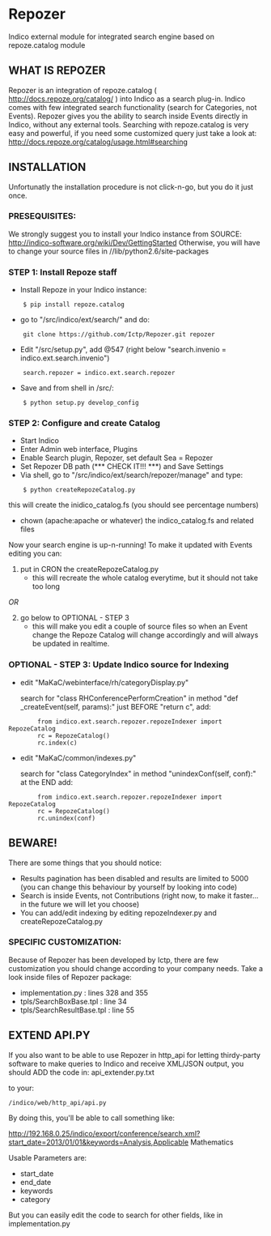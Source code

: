 Repozer
=======

Indico external module for integrated search engine based on repoze.catalog module


WHAT IS REPOZER 
---------------

Repozer is an integration of repoze.catalog ( http://docs.repoze.org/catalog/ )
into Indico as a search plug-in.
Indico comes with few integrated search functionality (search for Categories, not Events).
Repozer gives you the ability to search inside Events directly in Indico, without any external tools.
Searching with repoze.catalog is very easy and powerful, if you need some customized query just
take a look at: http://docs.repoze.org/catalog/usage.html#searching




INSTALLATION
------------

Unfortunatly the installation procedure is not click-n-go, but you do it just once.

### PRESEQUISITES:

We strongly suggest you to install your Indico instance from SOURCE: 
    http://indico-software.org/wiki/Dev/GettingStarted
Otherwise, you will have to change your source files in 
    /<Indico path>/lib/python2.6/site-packages    

    


### STEP 1: Install Repoze staff

- Install Repoze in your Indico instance:

```
    $ pip install repoze.catalog
```

- go to "<Indico path>/src/indico/ext/search/" and do:

```
    git clone https://github.com/Ictp/Repozer.git repozer
```

- Edit "<Indico path>/src/setup.py", add @547 (right below "search.invenio = indico.ext.search.invenio")

```
    search.repozer = indico.ext.search.repozer
```

- Save and from shell in <Indico path>/src/:

```
    $ python setup.py develop_config
```
    

    
### STEP 2: Configure and create Catalog

- Start Indico    
- Enter Admin web interface, Plugins
- Enable Search plugin, Repozer, set default Sea = Repozer
- Set Repozer DB path (*** CHECK IT!!! ***) and Save Settings
- Via shell, go to "<Indico path>/src/indico/ext/search/repozer/manage" and type:

```
    $ python createRepozeCatalog.py
```

this will create the inidico_catalog.fs (you should see percentage numbers)
- chown (apache:apache or whatever) the indico_catalog.fs and related files



Now your search engine is up-n-running!
To make it updated with Events editing you can:

1) put in CRON the createRepozeCatalog.py
    - this will recreate the whole catalog everytime, but it should not take too long

*OR*

2) go below to OPTIONAL - STEP 3
    - this will make you edit a couple of source files so when an Event change the Repoze Catalog
    will change accordingly and will always be updated in realtime.




### OPTIONAL - STEP 3: Update Indico source for Indexing

- edit "MaKaC/webinterface/rh/categoryDisplay.py"
    
    search for "class RHConferencePerformCreation"
    in method "def _createEvent(self, params):"
    just BEFORE "return c", add:

```    
        from indico.ext.search.repozer.repozeIndexer import RepozeCatalog
        rc = RepozeCatalog()
        rc.index(c)          
```
- edit "MaKaC/common/indexes.py"

    search for "class CategoryIndex"
    in method "unindexConf(self, conf):"
    at the END add:

```    
        from indico.ext.search.repozer.repozeIndexer import RepozeCatalog
        rc = RepozeCatalog()
        rc.unindex(conf)
```




BEWARE!
-------

There are some things that you should notice:
- Results pagination has been disabled and results are limited to 5000 
    (you can change this behaviour by yourself by looking into code)
- Search is inside Events, not Contributions (right now, to make it faster... in the future we will let you choose)
- You can add/edit indexing by editing repozeIndexer.py and createRepozeCatalog.py


### SPECIFIC CUSTOMIZATION:

Because of Repozer has been developed by Ictp, there are few customization you should change 
according to your company needs. Take a look inside files of Repozer package: 
- implementation.py : lines 328 and 355
- tpls/SearchBoxBase.tpl : line 34
- tpls/SearchResultBase.tpl : line 55







EXTEND API.PY
-------------


If you also want to be able to use Repozer in http_api for letting thirdy-party software to 
make queries to Indico and receive XML/JSON output, you should ADD the code in:
    api_extender.py.txt
    
to your:

    /indico/web/http_api/api.py
    
By doing this, you'll be able to call something like:

http://192.168.0.25/indico/export/conference/search.xml?start_date=2013/01/01&keywords=Analysis,Applicable Mathematics

Usable Parameters are:

- start_date
- end_date   
- keywords
- category

But you can easily edit the code to search for other fields, like in implementation.py

